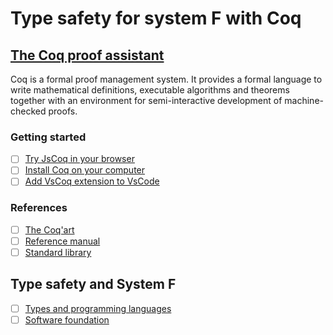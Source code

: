 # Type safety for system F with Coq



## [The Coq proof assistant](https://coq.inria.fr/)

Coq is a formal proof management system. It provides a formal language to write mathematical definitions, executable algorithms and theorems together with an environment for semi-interactive development of machine-checked proofs.

### Getting started

- [ ] [Try JsCoq in your browser](https://coq.vercel.app/)
- [ ] [Install Coq on your computer](https://github.com/coq/platform/releases/tag/2023.11.0)
- [ ] [Add VsCoq extension to VsCode](https://github.com/coq-community/vscoq)

### References

- [ ] [The Coq'art](https://www.labri.fr/perso/casteran/CoqArt/)
- [ ] [Reference manual](https://coq.inria.fr/doc/V8.19.2/refman/)
- [ ] [Standard library](https://coq.inria.fr/doc/V8.19.2/stdlib/)

## Type safety and System F

- [ ] [Types and programming languages](https://www.cis.upenn.edu/~bcpierce/tapl/)
- [ ] [Software foundation](https://softwarefoundations.cis.upenn.edu/)